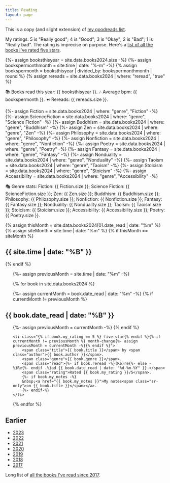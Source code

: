 ```yaml
---
title: Reading
layout: page
---
```


This is a copy (and slight extension) of [my goodreads list](https://www.goodreads.com/max_barners).

My ratings: 5 is "Really good"; 4 is "Good"; 3 is "Okay"; 2 is "Bad"; 1 is "Really bad". The rating is imprecise on purpose. Here's a <a href="/reading/five-stars/">list of all the books I've rated five stars</a>.

{%- assign booksthisyear = site.data.books2024.size -%}
{%- assign bookspermonthmonth = site.time | date: "%-m" -%}
{% assign bookspermonth = booksthisyear | divided_by: bookspermonthmonth | round %}
{% assign rereads = site.data.books2024 | where: "reread", "true" %}


<p>📚 Books read this year: {{ booksthisyear }}. 🎶 Average bpm: {{ bookspermonth }}. ⏪ Rereads: {{ rereads.size }}.</p>

{%- assign Fiction = site.data.books2024 | where: "genre", "Fiction" -%}
{%- assign ScienceFiction = site.data.books2024 | where: "genre", "Science Fiction" -%}
{%- assign Buddhism = site.data.books2024 | where: "genre", "Buddhism" -%}
{%- assign Zen = site.data.books2024 | where: "genre", "Zen" -%}
{%- assign Philosophy = site.data.books2024 | where: "genre", "Philosophy" -%}
{%- assign Nonfiction = site.data.books2024 | where: "genre", "Nonfiction" -%}
{%- assign Poetry = site.data.books2024 | where: "genre", "Poetry" -%}
{%- assign Fantasy = site.data.books2024 | where: "genre", "Fantasy" -%}
{%- assign Nonduality = site.data.books2024 | where: "genre", "Nonduality" -%}
{%- assign Taoism = site.data.books2024 | where: "genre", "Taoism" -%}
{%- assign Stoicism = site.data.books2024 | where: "genre", "Stoicism" -%}
{%- assign Accessibility = site.data.books2024 | where: "genre", "Accessibility" -%}

🎭 Genre stats: Fiction: {{ Fiction.size }}; Science Fiction: {{ ScienceFiction.size }}; Zen: {{ Zen.size }}; Buddhism: {{ Buddhism.size }}; Philosophy: {{ Philosophy.size }}; Nonfiction: {{ Nonfiction.size }}; Fantasy: {{ Fantasy.size }}; Nonduality: {{ Nonduality.size }}; Taoism: {{ Taoism.size }}; Stoicism: {{ Stoicism.size }}; Accessibility: {{ Accessibility.size }}; Poetry: {{ Poetry.size }}.

{% assign thisMonth = site.data.books2024[0].date_read | date: "%m" %}
{% assign siteMonth = site.time | date: "%m" %}
{% if thisMonth == siteMonth %}
<h2>{{ site.time | date: "%B" }}</h2>
{% endif %}

<ol reversed>
{%- assign previousMonth = site.time | date: "%m" -%}

{% for book in site.data.books2024 %}

{%- assign currentMonth = book.date_read | date: "%m" -%}
{% if currentMonth != previousMonth %}
</ol>

<h2>{{ book.date_read | date: "%B" }}</h2>
<ol reversed>
{%- assign previousMonth = currentMonth -%}
{% endif %}

	<li class="{% if book.my_rating == 5 %} five-star{% endif %}{% if currentMonth != previousMonth %} month-change{%- assign previousMonth = currentMonth -%}{% endif %}">
		<span class="title">{{ book.title }}</span> by <span class="author">{{ book.author }}</span>.
		<span class="genre">{{ book.genre }}</span>.
		<span class="read">{%- if book.reread -%}(Re)re{%- else -%}Re{%- endif -%}ad {{ book.date_read | date: "%d-%m-%Y" }}.</span>
		<span class="rating">Rated {{ book.my_rating }}/5</span>.
		{%- if book.my_notes -%}
		&nbsp;<a href="{{ book.my_notes }}">My notes<span class="sr-only">on {{ book.title }}</span></a>.
		{%- endif-%}
	</li>
{% endfor %}
</ol>

<h2>Earlier</h2>

<ul>
	<li><a href="/reading/2023">2023</a></li>
	<li><a href="/reading/2022">2022</a></li>
	<li><a href="/reading/2021">2021</a></li>
	<li><a href="/reading/2020">2020</a></li>
	<li><a href="/reading/2019">2019</a></li>
	<li><a href="/reading/2018">2018</a></li>
	<li><a href="/reading/2017">2017</a></li>
</ul>

<p>Long list of <a href="/reading/all">all the books I've read since 2017</a>.</p>